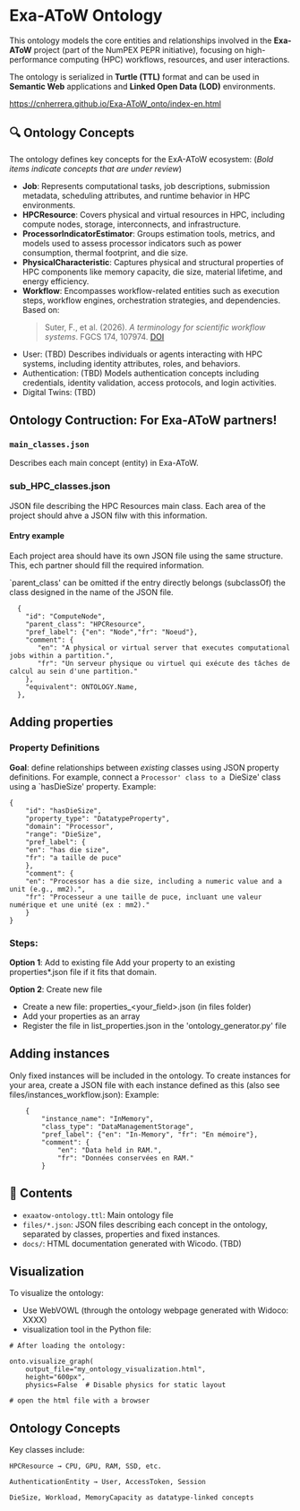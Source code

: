 # Exa-AToW Ontology

This ontology models the core entities and relationships involved in the **Exa-AToW**  project (part of the NumPEX PEPR initiative), focusing on high-performance computing (HPC) workflows, resources, and user interactions.

The ontology is serialized in **Turtle (TTL)** format and can be used in **Semantic Web** applications and **Linked Open Data (LOD)** environments.

https://cnherrera.github.io/Exa-AToW_onto/index-en.html


## 🔍 Ontology Concepts

The ontology defines key concepts for the ExA-AToW ecosystem:
(*Bold items indicate concepts that are under review*)
- **Job**: Represents computational tasks, job descriptions, submission metadata, scheduling attributes, and runtime behavior in HPC environments.
- **HPCResource**: Covers physical and virtual resources in HPC, including compute nodes, storage, interconnects, and infrastructure.
- **ProcessorIndicatorEstimator**: Groups estimation tools, metrics, and models used to assess processor indicators such as power consumption, thermal footprint, and die size.
- **PhysicalCharacteristic**: Captures physical and structural properties of HPC components like memory capacity, die size, material lifetime, and energy efficiency.
- **Workflow**: Encompasses workflow-related entities such as execution steps, workflow engines, orchestration strategies, and dependencies. Based on:  
  > Suter, F., et al. (2026). *A terminology for scientific workflow systems*. FGCS 174, 107974. [DOI](https://doi.org/10.1016/j.future.2025.107974)
- User: (TBD) Describes individuals or agents interacting with HPC systems, including identity attributes, roles, and behaviors.
- Authentication: (TBD) Models authentication concepts including credentials, identity validation, access protocols, and login activities.
- Digital Twins: (TBD)


## Ontology Contruction: For Exa-AToW partners! 
### `main_classes.json`
Describes each main concept (entity) in Exa-AToW. 

### sub_HPC_classes.json
  JSON file describing the HPC Resources main class. 
  Each area of the project should ahve a JSON filw with this information.

#### Entry example
Each project area should have its own JSON file using the same structure. This, ech partner should fill the required information.

`parent_class' can be omitted if the entry directly belongs (subclassOf) the class designed in the name of the JSON file.
```
  {
    "id": "ComputeNode",
    "parent_class": "HPCResource",
    "pref_label": {"en": "Node","fr": "Noeud"},
    "comment": {
       "en": "A physical or virtual server that executes computational jobs within a partition.",
       "fr": "Un serveur physique ou virtuel qui exécute des tâches de calcul au sein d'une partition."
    },
    "equivalent": ONTOLOGY.Name,
  },
```
## Adding properties

### Property Definitions
**Goal**: define relationships between *existing* classes using JSON property definitions.
For example, connect a `Processor' class to a `DieSize' class using a `hasDieSize' property.
Example:
```
{
    "id": "hasDieSize",
    "property_type": "DatatypeProperty",    
    "domain": "Processor",
    "range": "DieSize",
    "pref_label": {
    "en": "has die size",
    "fr": "a taille de puce"
    },
    "comment": {
    "en": "Processor has a die size, including a numeric value and a unit (e.g., mm2).",
    "fr": "Processeur a une taille de puce, incluant une valeur numérique et une unité (ex : mm2)."  
    }
}
```

### Steps:
**Option 1**: Add to existing file
Add your property to an existing properties*.json file if it fits that domain.

**Option 2**: Create new file
- Create a new file: properties_<your_field>.json (in files folder)
- Add your properties as an array
- Register the file in list_properties.json in the 'ontology_generator.py' file

## Adding instances
Only fixed instances will be included in the ontology.
To create instances for your area, create a JSON file with each instance defined as this (also see files/instances_workflow.json): 
Example:
```
    {
        "instance_name": "InMemory",
        "class_type": "DataManagementStorage",
        "pref_label": {"en": "In-Memory", "fr": "En mémoire"},
        "comment": {
            "en": "Data held in RAM.",
            "fr": "Données conservées en RAM."
        }

```


## 📁 Contents

- `exaatow-ontology.ttl`: Main ontology file
- `files/*.json`: JSON files describing each concept in the ontology, separated by classes, properties and fixed instances.
- `docs/`: HTML documentation generated with Wicodo. (TBD)

## Visualization

To visualize the ontology:

- Use WebVOWL (through the ontology webpage generated with Widoco: XXXX)
- visualization tool in the Python file:
```
# After loading the ontology:

onto.visualize_graph(
    output_file="my_ontology_visualization.html",
    height="600px",
    physics=False  # Disable physics for static layout

# open the html file with a browser

```


## Ontology Concepts

Key classes include:

    HPCResource → CPU, GPU, RAM, SSD, etc.

    AuthenticationEntity → User, AccessToken, Session

    DieSize, Workload, MemoryCapacity as datatype-linked concepts



